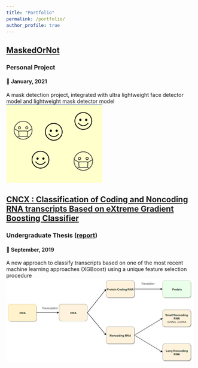 ```yaml
---
title: "Portfolio"
permalink: /portfolio/
author_profile: true
---
```



## [MaskedOrNot](https://github.com/mehreen-r6234/MaskedOrNot)
### Personal Project
#### 📅 January, 2021

<p>A mask detection project, integrated with ultra lightweight face detector model and lightweight mask detector model<br/><img src='/images/face-detection.png'></p>

## [CNCX : Classification of Coding and Noncoding RNA transcripts Based on eXtreme Gradient Boosting Classifier](https://github.com/mehreen-r6234/THESIS)
### Undergraduate Thesis (<i class="fa-regular fa-link"></i>[report](/files/Thesis_Report.pdf))
#### 📅 September, 2019

<p>A new approach to classify transcripts based on one of the most recent machine learning approaches (XGBoost) using a unique feature selection procedure<br/><img src='/images/dna-to-rna.jpg'></p>

